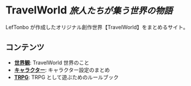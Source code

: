 # TravelWorld <small>*旅人たちが集う世界の物語*</small>

LefTonbo が作成したオリジナル創作世界【TravelWorld】をまとめるサイト。

## コンテンツ

- **[世界観](databook/intro.md)**: TravelWorld 世界のこと
- **[キャラクター](character/intro.md)**: キャラクター設定のまとめ
- **[TRPG](trpg/intro.md)**: TRPG として遊ぶためのルールブック
